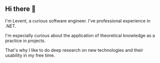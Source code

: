 ## Hi there 👋

I'm Levent, a curious software engineer. I've professional experience in .NET.

I'm especially curious about the application of theoretical knowledge as a practice in projects. 

That's why I like to do deep research on new technologies and their usability in my free time.
